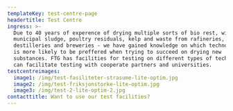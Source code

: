 ```yaml
---
templateKey: test-centre-page
headertitle: Test Centre
ingress: >-
  Due to 40 years of experence of drying multiple sorts of bio rest, wish waste,
  municipal sludge, poultry residuals, kelp and waste from rafineries,
  destilleries and breweries - we have gained knowledge on which technology who
  is more likely to be preffered when trying to succeed on drying new
  substances. FTG has facilities for testing on different types of technology or
  can facilitate testing with cooperate partners and universities.
testcentreimages:
  image1: /img/test-fasiliteter-strasume-lite-optim.jpg
  image2: /img/test-friksjonstorke-lite-optim.jpg
  image3: /img/test-2-lite-optim-2.jpg
contacttitle: Want to use our test facilities?
---
```


